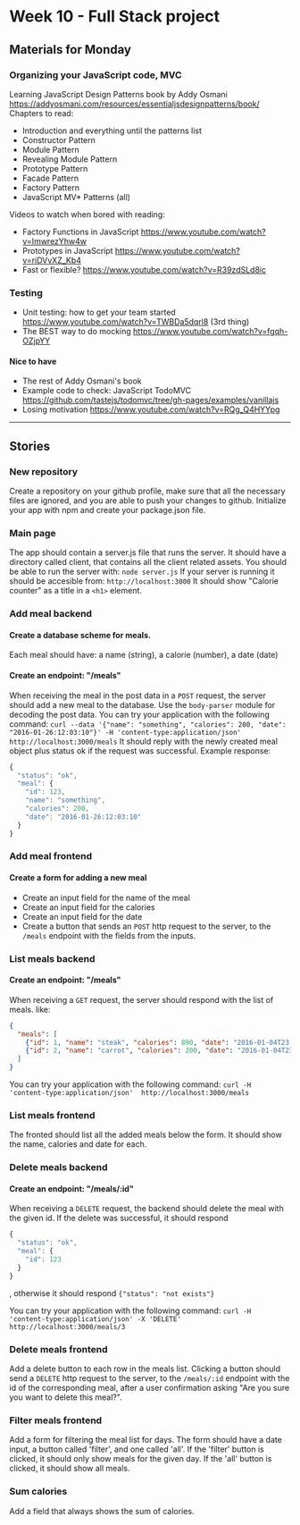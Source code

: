 # Week 10 - Full Stack project

## Materials for Monday

### Organizing your JavaScript code, MVC
Learning JavaScript Design Patterns
book by Addy Osmani
https://addyosmani.com/resources/essentialjsdesignpatterns/book/   
Chapters to read:
- Introduction and everything until the patterns list
- Constructor Pattern
- Module Pattern
- Revealing Module Pattern
- Prototype Pattern
- Facade Pattern
- Factory Pattern
- JavaScript MV* Patterns (all)

Videos to watch when bored with reading:
- Factory Functions in JavaScript https://www.youtube.com/watch?v=ImwrezYhw4w
- Prototypes in JavaScript https://www.youtube.com/watch?v=riDVvXZ_Kb4
- Fast or flexible?  https://www.youtube.com/watch?v=R39zdSLd8ic

### Testing
- Unit testing: how to get your team started  https://www.youtube.com/watch?v=TWBDa5dqrl8 (3rd thing)
- The BEST way to do mocking https://www.youtube.com/watch?v=fgqh-OZjpYY

#### Nice to have
- The rest of Addy Osmani's book
- Example code to check: JavaScript TodoMVC https://github.com/tastejs/todomvc/tree/gh-pages/examples/vanillajs
- Losing motivation  https://www.youtube.com/watch?v=RQg_Q4HYYpg


---


## Stories

### New repository
Create a repository on your github profile, make sure that all the necessary
files are ignored, and you are able to push your changes to github.
Initialize your app with npm and create your package.json file.

### Main page
The app should contain a server.js file that runs the server.
It should have a directory called client, that contains all the client related assets.
You should be able to run the server with: `node server.js`
If your server is running it should be accesible from: `http://localhost:3000`
It should show "Calorie counter" as a title in a `<h1>` element.

### Add meal backend
#### Create a database scheme for meals.
Each meal should have:
a name (string),
a calorie (number),
a date (date)
#### Create an endpoint: "/meals"
When receiving the meal in the post data in a `POST` request, the server should add a new meal to the database.
Use the `body-parser` module for decoding the post data.
You can try your application with the following command:
`curl --data '{"name": "something", "calories": 200, "date": "2016-01-26:12:03:10"}' -H 'content-type:application/json'  http://localhost:3000/meals`
It should reply with the newly created meal object plus status ok if the request was successful. Example response:
```JavaScript
{
  "status": "ok",
  "meal": {
    "id": 123,
    "name": "something",
    "calories": 200,
    "date": "2016-01-26:12:03:10"
  }
}
```


### Add meal frontend
#### Create a form for adding a new meal
- Create an input field for the name of the meal
- Create an input field for the calories
- Create an input field for the date
- Create a button that sends an `POST` http request to the server, to the
`/meals` endpoint with the fields from the inputs.

### List meals backend
#### Create an endpoint: "/meals"
When receiving a `GET` request, the server should respond with the list of meals.
like:
```json
{
  "meals": [
    {"id": 1, "name": "steak", "calories": 890, "date": "2016-01-04T23:00:00.000Z"},
    {"id": 2, "name": "carrot", "calories": 200, "date": "2016-01-04T23:00:00.000Z"}
  ]
}
```
You can try your application with the following command:
`curl -H 'content-type:application/json'  http://localhost:3000/meals`

### List meals frontend
The fronted should list all the added meals below the form.
It should show the name, calories and date for each.

### Delete meals backend
#### Create an endpoint: "/meals/:id"
When receiving a `DELETE` request, the backend should delete the meal with the given id.
If the delete was successful, it should respond
```JavaScript
{
  "status": "ok",
  "meal": {
    "id": 123
  }
}
```
, otherwise it should respond
`{"status": "not exists"}`

You can try your application with the following command:
`curl -H 'content-type:application/json' -X 'DELETE' http://localhost:3000/meals/3`

### Delete meals frontend
Add a delete button to each row in the meals list. Clicking a button should send a `DELETE` http request to the server, to the
`/meals/:id` endpoint with the id of the corresponding meal, after a user confirmation asking "Are you sure you want to delete this meal?".

### Filter meals frontend
Add a form for filtering the meal list for days. The form should have a date input, a button called 'filter', and one called 'all'.
If the 'filter' button is clicked, it should only show meals for the given day.
If the 'all' button is clicked, it should show all meals.

### Sum calories
Add a field that always shows the sum of calories.
